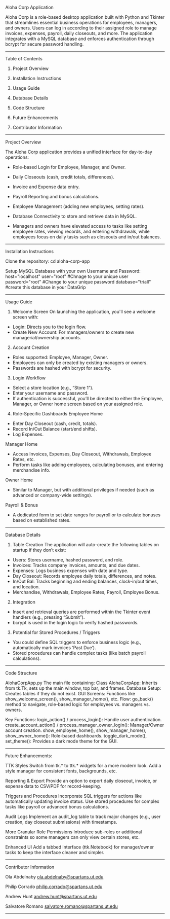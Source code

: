 Aloha Corp Application

Aloha Corp is a role-based desktop application built with Python and Tkinter that streamlines essential business operations for employees, managers, and owners. Users can log in according to their assigned role to 
manage invoices, expenses, payroll, daily closeouts, and more. The application integrates with a MySQL database and enforces authentication through bcrypt for secure password handling.

-------------------------------------------------------------------------------------------------------------------------------------------------------------------------------------------------------------------------------------------------

Table of Contents

1. Project Overview

2. Installation Instructions

3. Usage Guide

4. Database Details

5. Code Structure

6. Future Enhancements

7. Contributor Information

-------------------------------------------------------------------------------------------------------------------------------------------------------------------------------------------------------------------------------------------------

Project Overview

The Aloha Corp application provides a unified interface for day-to-day operations:

  - Role-based Login for Employee, Manager, and Owner.

  - Daily Closeouts (cash, credit totals, differences).

  - Invoice and Expense data entry.

  - Payroll Reporting and bonus calculations.

  - Employee Management (adding new employees, setting rates).

  - Database Connectivity to store and retrieve data in MySQL.

  - Managers and owners have elevated access to tasks like setting employee rates, viewing records, and entering withdrawals, while employees focus on daily tasks such as closeouts and in/out balances.

-----------------------------------------------------------------------------------------------------------------------------------------------------------------------------------------------------------------------------------------------

Installation Instructions

Clone the repository:
cd aloha-corp-app

Setup MySQL Database with your own Username and Password:
host="localhost"
user="root"        #Chnage to your unique user
password="root"    #Change to your unique password
database="triall"  #create this database in your DataGrip

-----------------------------------------------------------------------------------------------------------------------------------------------------------------------------------------------------------------------------------------------

Usage Guide

1. Welcome Screen
On launching the application, you'll see a welcome screen with:

- Login: Directs you to the login flow.
- Create New Account: For managers/owners to create new managerial/ownership accounts.

2. Account Creation
- Roles supported: Employee, Manager, Owner.
- Employees can only be created by existing managers or owners.
- Passwords are hashed with bcrypt for security.

3. Login Workflow
- Select a store location (e.g., “Store 1”).
- Enter your username and password.
- If authentication is successful, you’ll be directed to either the Employee, Manager, or Owner home screen based on your assigned role.

4. Role-Specific Dashboards
Employee Home
- Enter Day Closeout (cash, credit, totals).
- Record In/Out Balance (start/end shifts).
- Log Expenses.

Manager Home
- Access Invoices, Expenses, Day Closeout, Withdrawals, Employee Rates, etc.
- Perform tasks like adding employees, calculating bonuses, and entering merchandise info.

Owner Home
- Similar to Manager, but with additional privileges if needed (such as advanced or company-wide settings).

Payroll & Bonus
- A dedicated form to set date ranges for payroll or to calculate bonuses based on established rates.

---------------------------------------------------------------------------------------------------------------------------------------------------------------------------------------------------------------------------------------------

Database Details

1. Table Creation
The application will auto-create the following tables on startup if they don’t exist:
- Users: Stores username, hashed password, and role.
- Invoices: Tracks company invoices, amounts, and due dates.
- Expenses: Logs business expenses with date and type.
- Day Closeout: Records employee daily totals, differences, and notes.
- In/Out Bal: Tracks beginning and ending balances, clock-in/out times, and location.
- Merchandise, Withdrawals, Employee Rates, Payroll, Employee Bonus.

2. Integration
- Insert and retrieval queries are performed within the Tkinter event handlers (e.g., pressing “Submit”).
- bcrypt is used in the login logic to verify hashed passwords.

3. Potential for Stored Procedures / Triggers
- You could define SQL triggers to enforce business logic (e.g., automatically mark invoices ‘Past Due’).
- Stored procedures can handle complex tasks (like batch payroll calculations).

---------------------------------------------------------------------------------------------------------------------------------------------------------------------------------------------------------------------------------------------

Code Structure

AlohaCorpApp.py
The main file containing:
Class AlohaCorpApp: Inherits from tk.Tk, sets up the main window, top bar, and frames.
Database Setup: Creates tables if they do not exist.
GUI Screens: Functions like show_welcome_screen(), show_manager_home(), etc.
Flow: go_back() method to navigate, role-based logic for employees vs. managers vs. owners.

Key Functions:
login_action() / process_login(): Handle user authentication.
create_account_action() / process_manager_owner_login(): Manager/Owner account creation.
show_employee_home(), show_manager_home(), show_owner_home(): Role-based dashboards.
toggle_dark_mode(), set_theme(): Provides a dark mode theme for the GUI.

---------------------------------------------------------------------------------------------------------------------------------------------------------------------------------------------------------------------------------------------

Future Enhancements:

TTK Styles
Switch from tk.* to ttk.* widgets for a more modern look. Add a style manager for consistent fonts, backgrounds, etc.

Reporting & Export
Provide an option to export daily closeout, invoice, or expense data to CSV/PDF for record-keeping.

Triggers and Procedures
Incorporate SQL triggers for actions like automatically updating invoice status. Use stored procedures for complex tasks like payroll or advanced bonus calculations.

Audit Logs
Implement an audit_log table to track major changes (e.g., user creation, day closeout submissions) with timestamps.

More Granular Role Permissions
Introduce sub-roles or additional constraints so some managers can only view certain stores, etc.

Enhanced UI
Add a tabbed interface (ttk.Notebook) for manager/owner tasks to keep the interface cleaner and simpler.

---------------------------------------------------------------------------------------------------------------------------------------------------------------------------------------------------------------------------------------------

Contributor Information

Ola Abdelnaby ola.abdelnaby@spartans.ut.edu

Philip Corrado philip.corrado@spartans.ut.edu

Andrew Hunt andrew.hunt@spartans.ut.edu

Salvatore Romano salvatore.romano@spartans.ut.edu

--------------------------------------------------------------------------------------------------------------------------------------------------------------------------------------------------------------------









